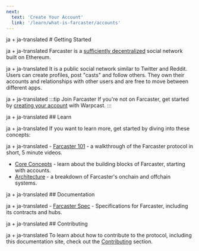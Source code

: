 ```yaml
---
next:
  text: 'Create Your Account'
  link: '/learn/what-is-farcaster/accounts'
---
```


ja + ja-translated # Getting Started

ja + ja-translated Farcaster is a [sufficiently decentralized](https://www.varunsrinivasan.com/2022/01/11/sufficient-decentralization-for-social-networks) social network built on Ethereum.

ja + ja-translated It is a public social network similar to Twitter and Reddit. Users can create profiles, post "casts" and follow others. They own their accounts and relationships with other users and are free to move between different apps.

ja + ja-translated :::tip Join Farcaster
If you're not on Farcaster, get started by [creating your account](https://www.warpcast.com/) with Warpcast.
:::

ja + ja-translated ## Learn

ja + ja-translated If you want to learn more, get started by diving into these concepts:

ja + ja-translated - [Farcaster 101](https://www.youtube.com/playlist?list=PL0eq1PLf6eUdm35v_840EGLXkVJDhxhcF) - a walkthrough of the Farcaster protocol in short, 5 minute videos.
- [Core Concepts](./learn/what-is-farcaster/accounts.md) - learn about the building blocks of Farcaster, starting with accounts.
- [Architecture](./learn/architecture/overview.md) - a breakdown of Farcaster's onchain and offchain systems.

ja + ja-translated ## Documentation

ja + ja-translated - [Farcaster Spec](https://github.com/farcasterxyz/protocol) - Specifications for Farcaster, including its contracts and hubs.

ja + ja-translated ## Contributing

ja + ja-translated To learn about how to contribute to the protocol, including this documentation site, check out
the [Contributing](./learn/contributing/overview.md) section.
